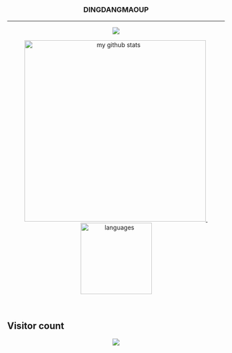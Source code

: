 
<h3 align="center">DINGDANGMAOUP</h3>

---

<a href="#">
    <p align="center">
        <img src="https://github-profile-trophy.vercel.app/?username=DINGDANGMAOUP&column=7"/>
    </p>
</a>

<a align="center" href="#">
    <p align="center">
    <img src="https://github-readme-stats-git-masterrstaa-rickstaa.vercel.app/api?username=DINGDANGMAOUP&show_icons=true" alt="my github stats" width="420"/>&nbsp;<img src="https://github-readme-stats-git-masterrstaa-rickstaa.vercel.app/api/top-langs/?username=DINGDANGMAOUP&layout=compact" alt="languages" height="165">
    </p>
</a>
<br>

## Visitor count

<p align="center"> 
  <img src="https://profile-counter.glitch.me/dingdangmaoup/count.svg" />
</p>


